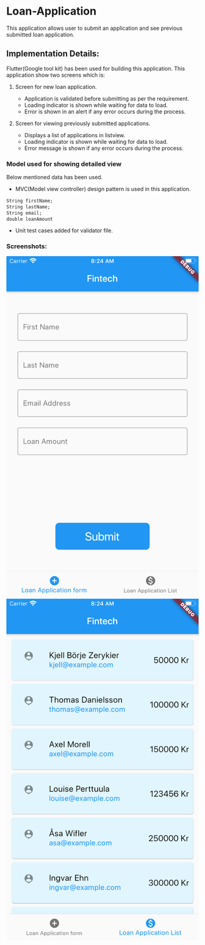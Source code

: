 # Loan-Application

This application allows user to submit an application and see previous submitted loan application.

## Implementation Details:

Flutter(Google tool kit) has been used for building this application.
This application show two screens which is:
1. Screen for new loan application.
    * Application is validated before submitting as per the requirement.
    * Loading indicator is shown while waiting for data to load.
    * Error is shown in an alert if any error occurs during the process. 
    
2. Screen for viewing previously submitted applications.
    * Displays a list of applications in listview.
    * Loading indicator is shown while waiting for data to load.
    * Error message is shown if any error occurs during the process.

### Model used for showing detailed view

Below mentioned data has been used.
- MVC(Model view controller) design pattern is used in this application.
```
String firstName;
String lastName;
String email;
double loanAmount
```
- Unit test cases added for validator file.
### Screenshots:

![ApplicationForm-screen](Docs/ApplicationForm.png)
![ApplicationList-screen](Docs/ApplicationList.png)
